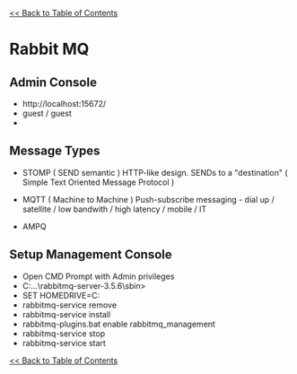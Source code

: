 [<< Back to Table of Contents](README.md)

# Rabbit MQ

## Admin Console

- http://localhost:15672/
- guest / guest 
-

## Message Types

- STOMP ( SEND semantic ) HTTP-like design. SENDs to a "destination" ( Simple Text Oriented Message Protocol )

- MQTT ( Machine to Machine ) Push-subscribe messaging - dial up / satellite / low bandwith / high latency / mobile / IT

- AMPQ 



## Setup Management Console

- Open CMD Prompt with Admin privileges
- C:\...\rabbitmq-server-3.5.6\sbin>  
- SET HOMEDRIVE=C:
- rabbitmq-service remove
- rabbitmq-service install
- rabbitmq-plugins.bat enable rabbitmq_management
- rabbitmq-service stop
- rabbitmq-service start


[<< Back to Table of Contents](README.md)
